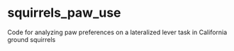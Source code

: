 # squirrels_paw_use
Code for analyzing paw preferences on a lateralized lever task in California ground squirrels

